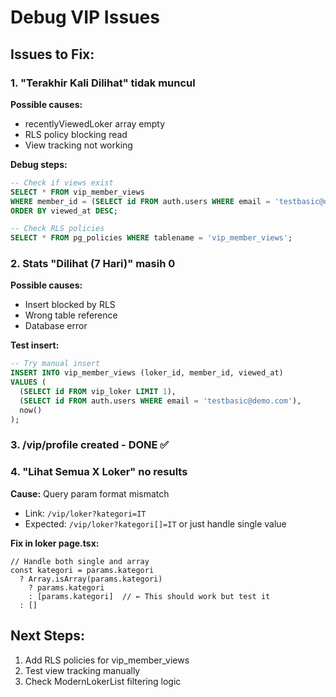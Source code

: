 # Debug VIP Issues

## Issues to Fix:

### 1. "Terakhir Kali Dilihat" tidak muncul
**Possible causes:**
- recentlyViewedLoker array empty
- RLS policy blocking read
- View tracking not working

**Debug steps:**
```sql
-- Check if views exist
SELECT * FROM vip_member_views 
WHERE member_id = (SELECT id FROM auth.users WHERE email = 'testbasic@demo.com')
ORDER BY viewed_at DESC;

-- Check RLS policies
SELECT * FROM pg_policies WHERE tablename = 'vip_member_views';
```

### 2. Stats "Dilihat (7 Hari)" masih 0
**Possible causes:**
- Insert blocked by RLS
- Wrong table reference
- Database error

**Test insert:**
```sql
-- Try manual insert
INSERT INTO vip_member_views (loker_id, member_id, viewed_at)
VALUES (
  (SELECT id FROM vip_loker LIMIT 1),
  (SELECT id FROM auth.users WHERE email = 'testbasic@demo.com'),
  now()
);
```

### 3. /vip/profile created - DONE ✅

### 4. "Lihat Semua X Loker" no results
**Cause:** Query param format mismatch
- Link: `/vip/loker?kategori=IT`
- Expected: `/vip/loker?kategori[]=IT` or just handle single value

**Fix in loker page.tsx:**
```tsx
// Handle both single and array
const kategori = params.kategori
  ? Array.isArray(params.kategori)
    ? params.kategori
    : [params.kategori]  // ← This should work but test it
  : []
```

## Next Steps:
1. Add RLS policies for vip_member_views
2. Test view tracking manually
3. Check ModernLokerList filtering logic
